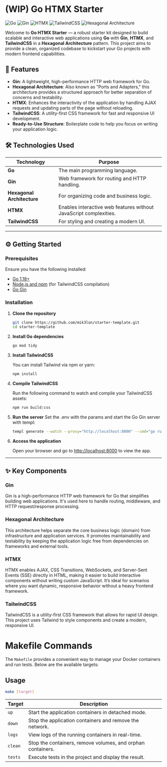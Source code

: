 # (WIP) Go HTMX Starter

![Go](https://img.shields.io/badge/Go-1.18+-blue.svg)
![Gin](https://img.shields.io/badge/Gin-Framework-blue.svg)
![HTMX](https://img.shields.io/badge/HTMX-JS-orange.svg)
![TailwindCSS](https://img.shields.io/badge/TailwindCSS-v3.0-green.svg)
![Hexagonal Architecture](https://img.shields.io/badge/Architecture-Hexagonal-blueviolet.svg)

Welcome to **Go HTMX Starter** — a robust starter kit designed to build scalable and interactive web applications using **Go** with **Gin**, **HTMX**, and **TailwindCSS** in a **Hexagonal Architecture** pattern. This project aims to provide a clean, organized codebase to kickstart your Go projects with modern frontend capabilities.

## 🚀 Features

- **Gin**: A lightweight, high-performance HTTP web framework for Go.
- **Hexagonal Architecture**: Also known as "Ports and Adapters," this architecture provides a structured approach for better separation of concerns and testability.
- **HTMX**: Enhances the interactivity of the application by handling AJAX requests and updating parts of the page without reloading.
- **TailwindCSS**: A utility-first CSS framework for fast and responsive UI development.
- **Ready-to-Use Structure**: Boilerplate code to help you focus on writing your application logic.

## 🛠️ Technologies Used

| Technology           | Purpose                                        |
|----------------------|------------------------------------------------|
| **Go**               | The main programming language.                 |
| **Gin**              | Web framework for routing and HTTP handling.   |
| **Hexagonal Architecture** | For organizing code and business logic.   |
| **HTMX**             | Enables interactive web features without JavaScript complexities. |
| **TailwindCSS**      | For styling and creating a modern UI.          |

---

## ⚙️ Getting Started

### Prerequisites

Ensure you have the following installed:

- [Go 1.18+](https://golang.org/doc/go1.18)
- [Node.js and npm](https://nodejs.org/) (for TailwindCSS compilation)
- [Go Gin](https://github.com/gin-gonic/gin)

### Installation

1. **Clone the repository**

    ```bash
    git clone https://github.com/mik3lon/starter-template.git
    cd starter-template
    ```

2. **Install Go dependencies**

    ```bash
    go mod tidy
    ```

3. **Install TailwindCSS**

   You can install Tailwind via npm or yarn:

    ```bash
    npm install
    ```

4. **Compile TailwindCSS**

   Run the following command to watch and compile your TailwindCSS assets:

    ```bash
    npm run build:css
    ```

5. **Run the server**
   Set the .env with the params and start the Go Gin server with templ:

    ```bash
    templ generate --watch --proxy="http://localhost:8000" --cmd="go run cmd/web/app/main.go"
    ```

6. **Access the application**

   Open your browser and go to [http://localhost:8000](http://localhost:8000) to view the app.

---

## ✨ Key Components

### Gin

Gin is a high-performance HTTP web framework for Go that simplifies building web applications. It's used here to handle routing, middleware, and HTTP request/response processing.

### Hexagonal Architecture

This architecture helps separate the core business logic (domain) from infrastructure and application services. It promotes maintainability and testability by keeping the application logic free from dependencies on frameworks and external tools.

### HTMX

HTMX enables AJAX, CSS Transitions, WebSockets, and Server-Sent Events (SSE) directly in HTML, making it easier to build interactive components without writing custom JavaScript. It’s ideal for scenarios where you want dynamic, responsive behavior without a heavy frontend framework.

### TailwindCSS

TailwindCSS is a utility-first CSS framework that allows for rapid UI design. This project uses Tailwind to style components and create a modern, responsive UI.


# Makefile Commands

The `Makefile` provides a convenient way to manage your Docker containers and run tests. Below are the available targets:

## Usage

```bash
make [target]
```

| Target | Description                                                        |
|--------|--------------------------------------------------------------------|
| `up`   | Start the application containers in detached mode.                 |
| `down` | Stop the application containers and remove the network.            |
| `logs` | View logs of the running containers in real-time.                  |
| `clean`| Stop the containers, remove volumes, and orphan containers.        |
| `tests`| Execute tests in the project and display the result.               |
